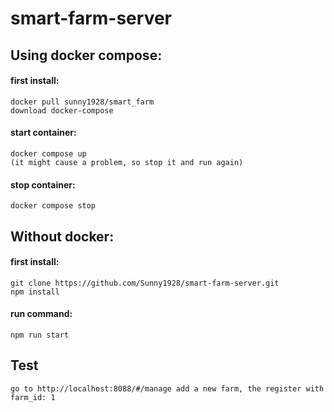 # smart-farm-server

## Using docker compose:

#### first install: 
    docker pull sunny1928/smart_farm
    download docker-compose

#### start container:
    docker compose up
    (it might cause a problem, so stop it and run again)
    
#### stop container:
    docker compose stop


## Without docker:

#### first install:
    git clone https://github.com/Sunny1928/smart-farm-server.git
    npm install

#### run command: 
    npm run start

## Test
    go to http://localhost:8088/#/manage add a new farm, the register with farm_id: 1
